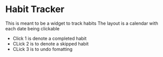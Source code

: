 # Habit Tracker
This is meant to be a widget to track habits 
The layout is a calendar with each date being clickable
- Click 1 is denote a completed habit
- CLick 2 is to denote a skipped habit
- CLick 3 is to undo fomatting
